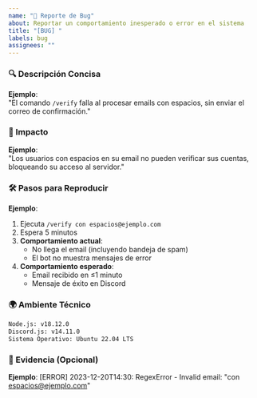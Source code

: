 ```yaml
---
name: "🐛 Reporte de Bug"
about: Reportar un comportamiento inesperado o error en el sistema
title: "[BUG] "
labels: bug
assignees: ""
---
```


### 🔍 Descripción Concisa
<!-- 1-2 oraciones que resuman el problema -->
**Ejemplo**:  
"El comando `/verify` falla al procesar emails con espacios, sin enviar el correo de confirmación."

### 🎯 Impacto
<!-- ¿A quién afecta y cómo? -->

**Ejemplo**:  
"Los usuarios con espacios en su email no pueden verificar sus cuentas, bloqueando su acceso al servidor."

### 🛠 Pasos para Reproducir
<!-- Lista numerada y exacta -->

**Ejemplo**:
1. Ejecuta `/verify con espacios@ejemplo.com`
2. Espera 5 minutos
3. **Comportamiento actual**:  
   - No llega el email (incluyendo bandeja de spam)  
   - El bot no muestra mensajes de error
4. **Comportamiento esperado**:  
   - Email recibido en ≤1 minuto  
   - Mensaje de éxito en Discord

### 🌍 Ambiente Técnico
```bash
Node.js: v18.12.0
Discord.js: v14.11.0
Sistema Operativo: Ubuntu 22.04 LTS
```
### 📸 Evidencia (Opcional)
<!-- Capturas, logs, GIFs -->

**Ejemplo**:
[ERROR] 2023-12-20T14:30: RegexError - Invalid email: "con espacios@ejemplo.com"



